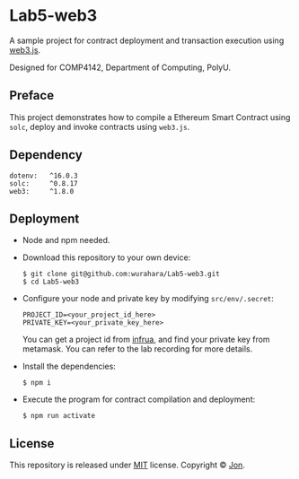 # Lab5-web3
A sample project for contract deployment and transaction execution using [web3.js](https://github.com/ChainSafe/web3.js).

Designed for COMP4142, Department of Computing, PolyU.

## Preface

This project demonstrates how to compile a Ethereum Smart Contract using `solc`, deploy and invoke contracts using `web3.js`.

## Dependency

```
dotenv:   ^16.0.3
solc:     ^0.8.17
web3:     ^1.8.0
```

## Deployment

- Node and npm needed.

- Download this repository to your own device:

  ```shell
  $ git clone git@github.com:wurahara/Lab5-web3.git
  $ cd Lab5-web3
  ```

- Configure your node and private key by modifying `src/env/.secret`:

  ```
  PROJECT_ID=<your_project_id_here>
  PRIVATE_KEY=<your_private_key_here>
  ```

  You can get a project id from [infrua](https://infura.io/), and find your private key from metamask. You can refer to the lab recording for more details.

- Install the dependencies:

  ```shell
  $ npm i
  ```

- Execute the program for contract compilation and deployment:

  ```shell
  $ npm run activate
  ```

## License

This repository is released under [MIT](https://github.com/wurahara/Lab5-web3/blob/main/LICENSE) license. Copyright © [Jon](https://github.com/wurahara).